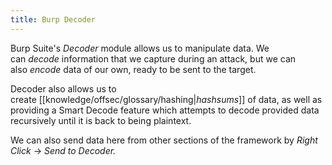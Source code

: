 ```yaml
---
title: Burp Decoder
---
```


Burp Suite's _Decoder_ module allows us to manipulate data. We can *decode* information that we capture during an attack, but we can also *encode* data of our own, ready to be sent to the target.

Decoder also allows us to create [[knowledge/offsec/glossary/hashing|*hashsums*]] of data, as well as providing a Smart Decode feature which attempts to decode provided data recursively until it is back to being plaintext.

We can also send data here from other sections of the framework by _Right Click_ -> *Send to Decoder.*
